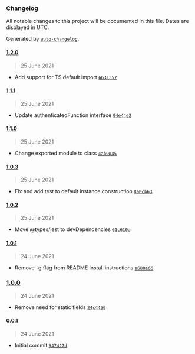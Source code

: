 ### Changelog

All notable changes to this project will be documented in this file. Dates are displayed in UTC.

Generated by [`auto-changelog`](https://github.com/CookPete/auto-changelog).

#### [1.2.0](https://github.com/MarcoABCardoso/ibmid-login/compare/1.1.1...1.2.0)

> 25 June 2021

- Add support for TS default import [`6631357`](https://github.com/MarcoABCardoso/ibmid-login/commit/6631357bb38b7aee165d63838cea42810d3a7495)

#### [1.1.1](https://github.com/MarcoABCardoso/ibmid-login/compare/1.1.0...1.1.1)

> 25 June 2021

- Update authenticatedFunction interface [`94e44e2`](https://github.com/MarcoABCardoso/ibmid-login/commit/94e44e2566420399b74ed67e2abe057718176ecd)

#### [1.1.0](https://github.com/MarcoABCardoso/ibmid-login/compare/1.0.3...1.1.0)

> 25 June 2021

- Change exported module to class [`4ab9045`](https://github.com/MarcoABCardoso/ibmid-login/commit/4ab9045582d485c7487360c26d7d82d540502ce8)

#### [1.0.3](https://github.com/MarcoABCardoso/ibmid-login/compare/1.0.2...1.0.3)

> 25 June 2021

- Fix and add test to default instance construction [`8a0cb63`](https://github.com/MarcoABCardoso/ibmid-login/commit/8a0cb6365c29e3de9b853a4497c47247119eb4fc)

#### [1.0.2](https://github.com/MarcoABCardoso/ibmid-login/compare/1.0.1...1.0.2)

> 25 June 2021

- Move @types/jest to devDependencies [`61c610a`](https://github.com/MarcoABCardoso/ibmid-login/commit/61c610a50dfa81746212974b26bc4a1170d8a877)

#### [1.0.1](https://github.com/MarcoABCardoso/ibmid-login/compare/1.0.0...1.0.1)

> 24 June 2021

- Remove -g flag from README install instructions [`a680e66`](https://github.com/MarcoABCardoso/ibmid-login/commit/a680e6655a627691f080f11fc945ab1334267a0d)

### [1.0.0](https://github.com/MarcoABCardoso/ibmid-login/compare/0.0.1...1.0.0)

> 24 June 2021

- Remove need for static fields [`24c4456`](https://github.com/MarcoABCardoso/ibmid-login/commit/24c4456f7ddbcf8cfc9f61f0e077187c95fe4929)

#### 0.0.1

> 24 June 2021

- Initial commit [`347427d`](https://github.com/MarcoABCardoso/ibmid-login/commit/347427d5d0d16c50659f2ea12049a90a2a1b4ef7)
